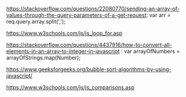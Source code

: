 
 https://stackoverflow.com/questions/22080770/sending-an-array-of-values-through-the-query-parameters-of-a-get-request:
 var arr = req.query.array.split(',');

https://www.w3schools.com/js/js_loop_for.asp

https://stackoverflow.com/questions/4437916/how-to-convert-all-elements-in-an-array-to-integer-in-javascript :
var arrayOfNumbers = arrayOfStrings.map(Number);

https://www.geeksforgeeks.org/bubble-sort-algorithms-by-using-javascript/

https://www.w3schools.com/js/js_comparisons.asp